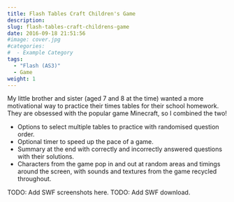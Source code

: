 ```yaml
---
title: Flash Tables Craft Children's Game
description:
slug: flash-tables-craft-childrens-game
date: 2016-09-18 21:51:56
#image: cover.jpg
#categories:
#  - Example Category
tags:
  - "Flash (AS3)"
  - Game
weight: 1
---
```


My little brother and sister (aged 7 and 8 at the time) wanted a more motivational way to practice their times tables
for their school homework. They are obsessed with the popular game Minecraft, so I combined the two!

- Options to select multiple tables to practice with randomised question order.
- Optional timer to speed up the pace of a game.
- Summary at the end with correctly and incorrectly answered questions with their solutions.
- Characters from the game pop in and out at random areas and timings around the screen, with sounds and textures from
  the game recycled throughout.

TODO: Add SWF screenshots here.
TODO: Add SWF download.